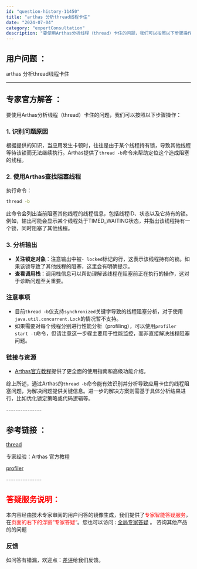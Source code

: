```yaml
---
id: "question-history-11450"
title: "arthas 分析thread线程卡住"
date: "2024-07-04"
category: "expertConsultation"
description: "要使用Arthas分析线程（thread）卡住的问题，我们可以按照以下步骤操作：### 1. 识别问题原因根据提供的知识，当应用发生卡顿时，往往是由于某个线程持有锁，导致其他线程等待该锁而无法继续执行。Arthas提供了`thread -b`命令来帮助定位这个造成阻塞的线程。### 2. 使用Art"
---
```


## 用户问题 ：

arthas 分析thread线程卡住

---

## 专家官方解答 ：

要使用Arthas分析线程（thread）卡住的问题，我们可以按照以下步骤操作：

### 1. 识别问题原因

根据提供的知识，当应用发生卡顿时，往往是由于某个线程持有锁，导致其他线程等待该锁而无法继续执行。Arthas提供了`thread -b`命令来帮助定位这个造成阻塞的线程。

### 2. 使用Arthas查找阻塞线程

执行命令：

```bash
thread -b
```

此命令会列出当前阻塞其他线程的线程信息，包括线程ID、状态以及它持有的锁。例如，输出可能会显示某个线程处于TIMED_WAITING状态，并指出该线程持有一个锁，同时阻塞了其他线程。

### 3. 分析输出

- **关注锁定对象**：注意输出中被`- locked`标记的行，这表示该线程持有的锁。如果该锁导致了其他线程的阻塞，这里会有明确提示。
- **查看调用栈**：调用栈信息可以帮助理解该线程在阻塞前正在执行的操作，这对于诊断问题至关重要。

### 注意事项

- 目前`thread -b`仅支持`synchronized`关键字导致的线程阻塞分析，对于使用`java.util.concurrent.Lock`的情况暂不支持。
- 如果需要对每个线程分别进行性能分析（profiling），可以使用`profiler start -t`命令，但请注意这一步骤主要用于性能监控，而非直接解决线程阻塞问题。

### 链接与资源

- [Arthas官方教程](https://arthas.aliyun.com/doc/arthas-tutorials.html?language=cn)提供了更全面的使用指南和高级功能介绍。

综上所述，通过Arthas的`thread -b`命令能有效识别并分析导致应用卡住的线程阻塞问题，为解决问题提供关键信息。进一步的解决方案则需基于具体分析结果进行，比如优化锁定策略或代码逻辑等。

<font color="#949494">---------------</font>

## 参考链接 ：

[thread](../thread.md)

专家经验：Arthas 官方教程

[profiler](../profiler.md)

<font color="#949494">---------------</font>

## <font color="#FF0000">答疑服务说明：</font>

本内容经由技术专家审阅的用户问答的镜像生成，我们提供了<font color="#FF0000">专家智能答疑服务</font>，在<font color="#FF0000">页面的右下的浮窗”专家答疑“</font>。您也可以访问 : [全局专家答疑](https://answer.opensource.alibaba.com/docs/intro) 。 咨询其他产品的的问题

### 反馈

如问答有错漏，欢迎点：[差评](https://ai.nacos.io/user/feedbackByEnhancerGradePOJOID?enhancerGradePOJOId=16044)给我们反馈。
